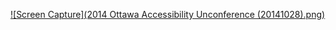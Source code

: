[![Screen Capture](2014 Ottawa Accessibility Unconference (20141028).png)](https://girafe.github.io/ottawa.accessibilityunconference.ca)
